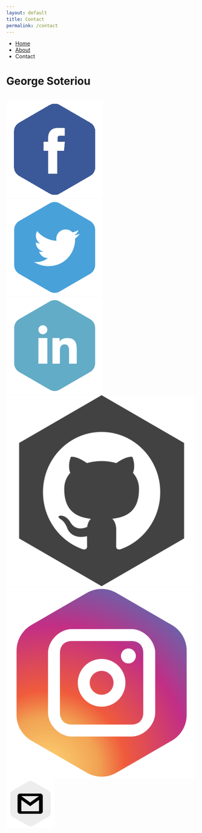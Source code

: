 ```yaml
---
layout: default
title: Contact
permalink: /contact
---
```


<nav class="navbar navbar-expand fixed-top navbar-dark bg-dark">
  <div class="navbar" id="navbarNavDropdown">
    <ul class="navbar-nav">
      <li class="nav-item">
        <a class="nav-link" href="/">Home</a>
      </li>
      <li class="nav-item">
        <a class="nav-link" href="about.html">About</a>
      </li>
      <li class="nav-item">
        <a class="nav-link active">Contact</a>
      </li>
    </ul>
  </div>
</nav>
<div class="page" id="contact">
  <div class="container">
    <h1 class="text-center">George Soteriou</h1>
    <br>
    <div class="row">
      <div class="col-sm-2">
        <a href="https://www.facebook.com/georgesot">
          <img class="img-fluid" src="george/assets/fb.png">
        </a>
      </div>
      <div class="col-sm-2">
        <a href="https://twitter.com/GeorgeSoteriou">
          <img class="img-fluid" src="george/assets/tw.png">
        </a>
      </div>
      <div class="col-sm-2">
        <a href="https://www.linkedin.com/in/george-soteriou-37196483/">
          <img class="img-fluid" src="george/assets/li.png">
        </a>
      </div>
      <div class="col-sm-2">
        <a href="https://github.com/georgesoteriou">
          <img class="img-fluid" src="george/assets/git.png">
        </a>
      </div>
      <div class="col-sm-2">
        <a href="https://www.instagram.com/georgesoteriou/">
          <img class="img-fluid" src="george/assets/in.png">
        </a>
      </div>
      <div class="col-sm-2">
        <a href="mailto:george@soteriou.me">
          <img class="img-fluid" src="george/assets/email.png">
        </a>
      </div>
    </div>
  </div>
</div>
